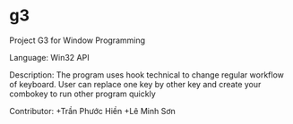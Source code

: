 # g3
Project G3 for Window Programming

Language: Win32 API

Description: The program uses hook technical to change regular workflow of keyboard. User can replace one key by other key and create your combokey to run other program quickly

Contributor: 
  +Trần Phước Hiền
  +Lê Minh Sơn
